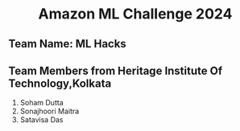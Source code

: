<h1 align="center"> Amazon ML Challenge 2024 </h1>

## Team Name: ML Hacks

## Team Members from Heritage Institute Of Technology,Kolkata
1. Soham Dutta
2. Sonajhoori Maitra
3. Satavisa Das
